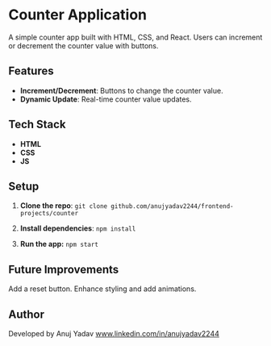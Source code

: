 # Counter Application

A simple counter app built with HTML, CSS, and React. Users can increment or decrement the counter value with buttons.

## Features

- **Increment/Decrement**: Buttons to change the counter value.
- **Dynamic Update**: Real-time counter value updates.

## Tech Stack

- **HTML**
- **CSS**
- **JS**

## Setup

1. **Clone the repo**:
   `git clone github.com/anujyadav2244/frontend-projects/counter`

2. **Install dependencies**:
    `npm install`
    
3. **Run the app:**
    `npm start`

## Future Improvements
Add a reset button.
Enhance styling and add animations.



## Author
Developed by Anuj Yadav
www.linkedin.com/in/anujyadav2244

